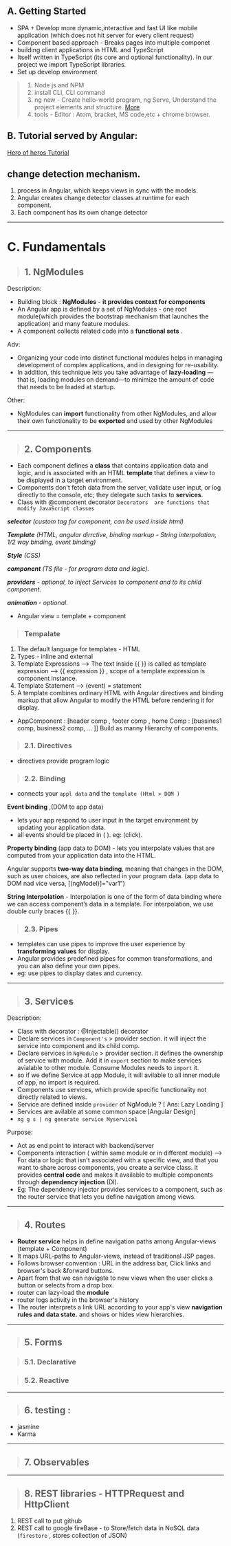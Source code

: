 ## A. Getting Started
- SPA + Develop more dynamic,interactive and fast UI like mobile application (which does not hit server for every client request)
- Component based approach - Breaks pages into multiple componet
- building client applications in HTML and TypeScript
- Itself written in TypeScript (its core and optional functionality). In our project we import TypeScript libraries.
- Set up develop environment
> 1. Node js and NPM
> 2. install CLI, CLI command
> 3. ng new - Create hello-world program, ng Serve, Understand the project elements and structure. [More](https://angular.io/guide/quickstart)
> 4. tools  - Editor : Atom, bracket, MS code,etc + chrome browser.

## B. Tutorial served by Angular:
[Hero of heros Tutorial](https://angular.io/tutorial)

## change detection mechanism.
1. process in Angular, which keeps views in sync with the models.
2. Angular creates change detector classes at runtime for each component.
3. Each component has its own change detector

***

# C. Fundamentals

> ## 1. NgModules

Description:
- Building block : **NgModules** - **it provides context for components**
- An Angular app is defined by a set of NgModules - one root module(which provides the bootstrap mechanism that launches the application) and many feature modules.
- A component collects related code into a **functional sets** .

Adv:
- Organizing your code into distinct functional modules helps in managing development of complex applications, and in designing for re-usability.
- In addition, this technique lets you take advantage of **lazy-loading** — that is, loading modules on demand—to minimize the amount of code that needs to be loaded at startup.

Other:
- NgModules can **import** functionality from other NgModules, and allow their own functionality to be **exported** and used by other NgModules

***

> ## 2. Components
- Each component defines a **class** that contains application data and logic, and is associated with an HTML **template** that defines a view to be displayed in a target environment.
- Components  don't fetch data from the server, validate user input, or log directly to the console, etc; they delegate such tasks to **services**.
- Class with @component decorator
`Decorators  are functions that modify JavaScript classes`

_**selector** (custom tag for component, can be used inside html)_

_**Template** (HTML, angular dirrctive, binding markup - String interpolation, 1/2 way binding, event binding)_
 
_**Style** (CSS)_

_**component** (TS file - for program data and logic)._

_**providers** - optional, to inject Services to component and to its child component._

_**animation** - optional._

- Angular view =  template + component

> ### Tempalate
1. The default language for templates -  HTML
2. Types - inline and external
3. Template Expressions --> The text inside {{ }} is called as template expression --> {{ expression }} , scope of a template expression is component instance.
4. Template Statement --> (event) = statement
5. A template combines ordinary HTML with Angular directives and binding markup that allow Angular to modify the HTML before rendering it for display.

- AppComponent :  [header comp , footer comp , home Comp : [bussines1 comp, business2 comp, ... ]] Build as manny Hierarchy of components.

> ### 2.1. Directives
- directives provide program logic

> ### 2.2. Binding
- connects your `appl data` and the `template (Html > DOM )`

**Event binding** ,(DOM to app data) 
- lets your app respond to user input in the target environment by updating your application data.
- all events should be placed in ( ). eg: (click).

**Property binding** (app data to DOM) - lets you interpolate values that are computed from your application data into the HTML.

Angular supports **two-way data binding**, meaning that changes in the DOM, such as user choices, are also reflected in your program data. (app data to DOM nad vice versa, [(ngModel)]="var1")

**String Interpolation** - Interpolation is one of the form of data binding where we can access component’s data in a template. For interpolation, we use double curly braces {{ }}.

> ### 2.3. Pipes
- templates can use pipes to improve the user experience by **transforming values** for display.
- Angular provides predefined pipes for common transformations, and you can also define your own pipes.
- eg: use pipes to display dates and currency.

***

> ## 3. Services 

Description:
- Class with decorator :  @Injectable() decorator
- Declare services in `Component's` > provider section. it will inject the service into component and its child comp.
- Declare services in `NgModule` > provider section. it defines the ownership of service with module. Add it in `export` section to make services avialable to other module. Consume Modules needs to `import` it.
- so if we define Service at app Module, it will avilable to all inner module of app, no import is required.
- Components use services, which provide specific functionality not directly related to views.
- Service are defined inside `provider` of NgModule ? [ Ans: Lazy Loading ]
- Services are avilable at some common space [Angular Design]
- `ng g s | ng generate service Myservice1`

Purpose:
- Act as end point to interact with backend/server
- Components interaction ( within same module or in different module) -->  For data or logic that isn't associated with a specific view, and that you want to share across components, you create a service class. it provides **central code** and makes it available to multiple components through **dependency injection** (DI). 
- Eg: The dependency injector provides services to a component, such as the router service that lets you define navigation among views.

***

> ## 4. Routes 
- **Router service**  helps in define navigation paths among Angular-views (template + Component)
- It maps URL-paths to Angular-views, instead of traditional JSP pages.
- Follows browser convention : URL in the address bar, Click links and browser's back &forward buttons.
- Apart from that we can navigate to new views when the user clicks a button or selects from a drop box.
- router can lazy-load the **module**
- router logs activity in the browser's history
- The router interprets a link URL according to your app's view **navigation rules and data state.** and shows or hides view hierarchies.

***

> ## 5. Forms

> ### 5.1. Declarative

> ### 5.2. Reactive


***

> ## 6. testing : 

- jasmine 
- Karma

***

> ## 7. Observables

***

> ## 8. REST libraries - HTTPRequest and HttpClient
1. REST call to put github
2. REST call to google fireBase - to Store/fetch data in NoSQL data (`firestore`    , stores collection of JSON)



